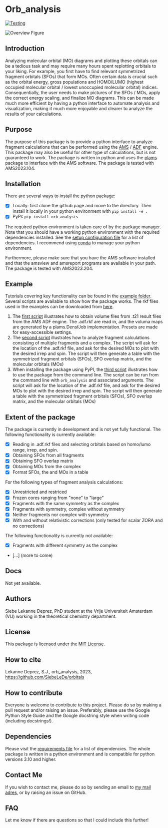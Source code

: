 # Orb_analysis

[![Testing](https://github.com/SiebeLeDe/orbitals/actions/workflows/build_python_versions.yml/badge.svg)](https://github.com/SiebeLeDe/orbitals/actions/workflows/build_python_versions.yml.yml)

<!-- [![Documentation](https://github.com/SiebeLeDe/orbitals/actions/workflows/build_docs.yml/badge.svg)](https://github.com/SiebeLeDe/orbitals/actions/workflows/build_docs.yml)

[![PyPI version](https://badge.fury.io/py/pyfrag-plotter.svg)](https://badge.fury.io/py/pyfrag-plotter) [![PyPI pyversions](https://img.shields.io/pypi/pyversions/pyfrag-plotter.svg)](https://pypi.python.org/pypi/pyfrag-plotter/) [![PyPI license](https://img.shields.io/pypi/l/pyfrag-plotter.svg)](https://pypi.python.org/pypi/pyfrag-plotter/) [![PyPI status](https://img.shields.io/pypi/status/pyfrag-plotter.svg)](https://pypi.python.org/pypi/pyfrag-plotter/) -->

![Overview Figure](docs/_static/Overview_figure.png)

## Introduction

Analyzing molecular orbital (MO) diagrams and plotting these orbitals can be a tedious task and may require many hours spent replotting orbitals to your liking. For example, you first have to find relevant symmetrized fragment orbitals (SFOs) that form MOs. Often certain data is crucial such as the orbital energy, gross populations and HOMO/LUMO (highest occupied molecular orbital / lowest unoccupied molecular orbital) indices. Consequentially, the user needs to make pictures of the SFOs / MOs, apply the correct energy scaling, and finalize MO diagrams. This can be made much more efficient by having a python interface to automate analysis and visualization, making it much more enjoyable and clearer to analyze the results of your calculations.

## Purpose

The purpose of this package is to provide a python interface to analyze fragment calculations that can be performed using the [AMS](https://www.scm.com/doc/AMS/index.html) / [ADF](https://www.scm.com/doc/ADF/index.html) engine. This package may also be useful for other type of calculations, but is not guaranteed to work. The package is written in python and uses the [plams](https://www.scm.com/doc/plams/index.html) package to interface with the AMS software. The package is tested with AMS2023.104.

## Installation

There are several ways to install the python package:

- [X] Locally: first clone the github page and move to the directory. Then install it locally in your python environment with
  ``pip install -e .``
- [X] PyPI: ``pip install orb_analysis``

The required python environment is taken care of by the package manager. Note that you should have a working python environment with the required dependencies installed. See the [setup configuration file](setup.cfg) for a list of dependencies. I recommend using [conda](https://docs.conda.io/en/latest/) to manage your python environment.

Furthermore, please make sure that you have the AMS software installed and that the amsview and amsreport programs are available in your path. The package is tested with AMS2023.204.

## Example

Tutorials covering key functionality can be found in the [example folder](scripts). Several scripts are available to show how the package works. The rkf files used in the examples can be downloaded from [here](test/fixtures/rkfs/).

1. The [first script](scripts/densf_example.py) illustrates how to obtain volume files from .t21 result files from the AMS ADF engine. The .adf.rkf are read in, and the voluma maps are generated by a plams.DensfJob implementation. Presets are made for easy-accessible settings.
2. The [second script](scripts/analysis_example.py) illustrates how to analyze fragment calculations consisting of multiple fragments and a complex. The script will ask for the location of the .adf.rkf file, and ask for the desired MOs to plot with the desired irrep and spin. The script will then generate a table with the symmetrized fragment orbitals (SFOs), SFO overlap matrix, and the molecular orbitals (MOs)
3. When installing the package using PyPI, the [third script](scripts/plot_example.py) illustrates how to use the package from the command line. The script can be run from the command line with ``orb_analysis`` and associated arguments. The script will ask for the location of the .adf.rkf file, and ask for the desired MOs to plot with the desired irrep and spin. The script will then generate a table with the symmetrized fragment orbitals (SFOs), SFO overlap matrix, and the molecular orbitals (MOs)

## Extent of the package

The package is currently in development and is not yet fully functional. The following functionality is currently available:

- [X] Reading in .adf.rkf files and selecting orbitals based on homo/lumo range, irrep, and spin.
- [X] Obtaining SFOs from all fragments
- [X] Obtaining SFO overlap matrix
- [X] Obtaining MOs from the complex
- [X] Format SFOs, the and MOs in a table

For the following types of fragment analysis calculations:

- [X] Unrestricted and restriced
- [X] Frozen cores ranging from "none" to "large"
- [X] Fragments with the same symmetry as the complex
- [X] Fragments with symmetry, complex without symmetry
- [X] Neither fragments nor complex with symmetry
- [X] With and without relativistic corrections (only tested for scalar ZORA and no corrections)

The following functionality is currently not available:

- [X] Fragments with different symmetry as the complex

- [...] (more to come)

## Docs

Not yet available.

## Authors

Siebe Lekanne Deprez, PhD student at the Vrije Universiteit Amsterdam (VU) working in the theoretical chemistry department.

## License

This package is licensed under the [MIT License](LICENSE.txt).

## How to cite

Lekanne Deprez, S.J., orb_analysis, 2023, https://github.com/SiebeLeDe/orbitals

## How to contribute

Everyone is welcome to contribute to this project. Please do so by making a pull request and/or raising an issue. Preferably, please use the Google Python Style Guide and the Google docstring style when writing code (including docstrings!).

## Dependencies

Please visit the [requirements file](requirements.txt) for a list of dependencies. The whole package is written in a python environment and is compatible for python versions 3.10 and higher.

## Contact Me

If you wish to contact me, please do so by sending an email to [my mail adres](s.j.lekanne.deprez@vu.nl), or by raising an issue on GitHub.

## FAQ

Let me know if there are questions so that I could include this further!
